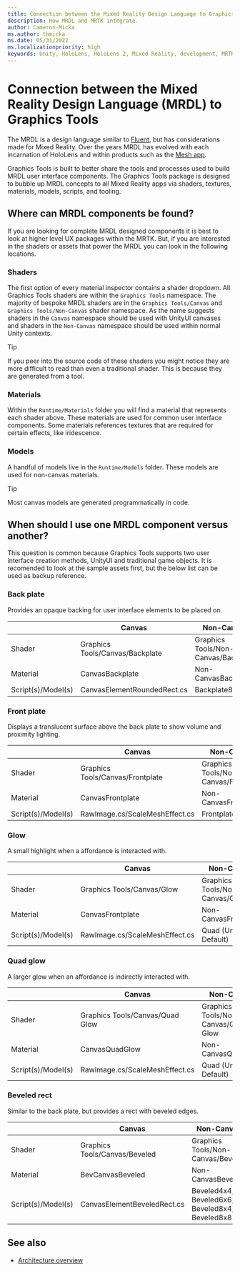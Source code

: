 ```yaml
---
title: Connection between the Mixed Reality Design Language to Graphics Tools
description: How MRDL and MRTK integrate. 
author: Cameron-Micka
ms.author: thmicka
ms.date: 05/31/2022
ms.localizationpriority: high
keywords: Unity, HoloLens, HoloLens 2, Mixed Reality, development, MRTK, Graphics Tools, MRGT, MR Graphics Tools
---
```


# Connection between the Mixed Reality Design Language (MRDL) to Graphics Tools

The MRDL is a design language similar to [Fluent](https://www.microsoft.com/design/fluent/#/), but has considerations made for Mixed Reality. Over the years MRDL has evolved with each incarnation of HoloLens and within products such as the [Mesh app](https://techcommunity.microsoft.com/t5/mixed-reality-blog/mixed-reality-design-language-and-microsoft-mesh-app/ba-p/2746980).

Graphics Tools is built to better share the tools and processes used to build MRDL user interface components. The Graphics Tools package is designed to bubble up MRDL concepts to all Mixed Reality apps via shaders, textures, materials, models, scripts, and tooling.

## Where can MRDL components be found?

If you are looking for complete MRDL designed components it is best to look at higher level UX packages within the MRTK. But, if you are interested in the shaders or assets that power the MRDL you can look in the following locations.

### Shaders

The first option of every material inspector contains a shader dropdown. All Graphics Tools shaders are within the `Graphics Tools` namespace. The majority of bespoke MRDL shaders are in the `Graphics Tools/Canvas` and  `Graphics Tools/Non-Canvas` shader namespace. As the name suggests shaders in the `Canvas` namespace should be used with UnityUI canvases and shaders in the `Non-Canvas` namespace should be used within normal Unity contexts.

> [!TIP]
> If you peer into the source code of these shaders you might notice they are more difficult to read than even a traditional shader. This is because they are generated from a tool.

### Materials

Within the `Runtime/Materials` folder you will find a material that represents each shader above. These materials are used for common user interface components. Some materials references textures that are required for certain effects, like iridescence.

### Models

A handful of models live in the `Runtime/Models` folder. These models are used for non-canvas materials.

> [!TIP]
> Most canvas models are generated programmatically in code.

## When should I use one MRDL component versus another?

This question is common because Graphics Tools supports two user interface creation methods, UnityUI and traditional game objects. It is recomended to look at the sample assets first, but the below list can be used as backup reference.

### Back plate

Provides an opaque backing for user interface elements to be placed on.

|                    | Canvas                          | Non-Canvas                          |
|--------------------|---------------------------------|-------------------------------------|
| Shader             | Graphics Tools/Canvas/Backplate | Graphics Tools/Non-Canvas/Backplate |
| Material           | CanvasBackplate                 | Non-CanvasBackplate                 |
| Script(s)/Model(s) | CanvasElementRoundedRect.cs     | Backplate8                          |

### Front plate

Displays a translucent surface above the back plate to show volume and proximity lighting.

|                    | Canvas                           | Non-Canvas                           |
|--------------------|----------------------------------|--------------------------------------|
| Shader             | Graphics Tools/Canvas/Frontplate | Graphics Tools/Non-Canvas/Frontplate |
| Material           | CanvasFrontplate                 | Non-CanvasFrontplate                 |
| Script(s)/Model(s) | RawImage.cs/ScaleMeshEffect.cs   | Frontplate8                          |

### Glow

A small highlight when a affordance is interacted with.

|                    | Canvas                         | Non-Canvas                     |
|--------------------|--------------------------------|--------------------------------|
| Shader             | Graphics Tools/Canvas/Glow     | Graphics Tools/Non-Canvas/Glow |
| Material           | CanvasFrontplate               | Non-CanvasFrontplate           |
| Script(s)/Model(s) | RawImage.cs/ScaleMeshEffect.cs | Quad (Unity Default)           |

### Quad glow

A larger glow when an affordance is indirectly interacted with.

|                    | Canvas                          | Non-Canvas                          |
|--------------------|---------------------------------|-------------------------------------|
| Shader             | Graphics Tools/Canvas/Quad Glow | Graphics Tools/Non-Canvas/Quad Glow |
| Material           | CanvasQuadGlow                  | Non-CanvasQuadGlow                  |
| Script(s)/Model(s) | RawImage.cs/ScaleMeshEffect.cs  | Quad (Unity Default)                |

### Beveled rect

Similar to the back plate, but provides a rect with beveled edges.

|                    | Canvas                        | Non-Canvas                                     |
|--------------------|-------------------------------|------------------------------------------------|
| Shader             | Graphics Tools/Canvas/Beveled | Graphics Tools/Non-Canvas/Beveled              |
| Material           | BevCanvasBeveled              | Non-CanvasBeveled                              |
| Script(s)/Model(s) | CanvasElementBeveledRect.cs   | Beveled4x4, Beveled6x6, Beveled8x4, Beveled8x8 |

## See also

* [Architecture overview](overview.md)
